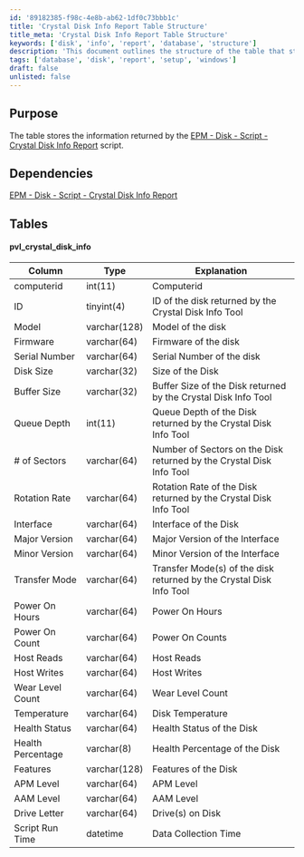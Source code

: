 ```yaml
---
id: '89182385-f98c-4e8b-ab62-1df0c73bbb1c'
title: 'Crystal Disk Info Report Table Structure'
title_meta: 'Crystal Disk Info Report Table Structure'
keywords: ['disk', 'info', 'report', 'database', 'structure']
description: 'This document outlines the structure of the table that stores information returned by the Crystal Disk Info Report script, including its columns, data types, and explanations for each field.'
tags: ['database', 'disk', 'report', 'setup', 'windows']
draft: false
unlisted: false
---
```

## Purpose

The table stores the information returned by the [EPM - Disk - Script - Crystal Disk Info Report](https://proval.itglue.com/DOC-5078775-12960045) script.

## Dependencies

[EPM - Disk - Script - Crystal Disk Info Report](https://proval.itglue.com/DOC-5078775-12960045)

## Tables

#### pvl_crystal_disk_info

| Column               | Type        | Explanation                                                         |
|----------------------|-------------|---------------------------------------------------------------------|
| computerid           | int(11)    | Computerid                                                          |
| ID                   | tinyint(4) | ID of the disk returned by the Crystal Disk Info Tool               |
| Model                | varchar(128)| Model of the disk                                                   |
| Firmware             | varchar(64) | Firmware of the disk                                               |
| Serial Number        | varchar(64) | Serial Number of the disk                                          |
| Disk Size            | varchar(32) | Size of the Disk                                                   |
| Buffer Size          | varchar(32) | Buffer Size of the Disk returned by the Crystal Disk Info Tool     |
| Queue Depth          | int(11)    | Queue Depth of the Disk returned by the Crystal Disk Info Tool     |
| # of Sectors         | varchar(64) | Number of Sectors on the Disk returned by the Crystal Disk Info Tool|
| Rotation Rate        | varchar(64) | Rotation Rate of the Disk returned by the Crystal Disk Info Tool   |
| Interface            | varchar(64) | Interface of the Disk                                              |
| Major Version        | varchar(64) | Major Version of the Interface                                     |
| Minor Version        | varchar(64) | Minor Version of the Interface                                     |
| Transfer Mode        | varchar(64) | Transfer Mode(s) of the disk returned by the Crystal Disk Info Tool|
| Power On Hours       | varchar(64) | Power On Hours                                                    |
| Power On Count       | varchar(64) | Power On Counts                                                   |
| Host Reads           | varchar(64) | Host Reads                                                        |
| Host Writes          | varchar(64) | Host Writes                                                       |
| Wear Level Count     | varchar(64) | Wear Level Count                                                  |
| Temperature          | varchar(64) | Disk Temperature                                                  |
| Health Status        | varchar(64) | Health Status of the Disk                                         |
| Health Percentage     | varchar(8)  | Health Percentage of the Disk                                     |
| Features             | varchar(128)| Features of the Disk                                              |
| APM Level            | varchar(64) | APM Level                                                        |
| AAM Level            | varchar(64) | AAM Level                                                        |
| Drive Letter         | varchar(64) | Drive(s) on Disk                                                 |
| Script Run Time      | datetime    | Data Collection Time                                              |







